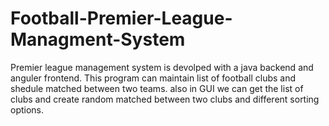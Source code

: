 # Football-Premier-League-Managment-System
Premier league management system is devolped with a java backend and anguler frontend. This program can maintain list of football clubs and shedule matched between two teams. also in GUI we can get the list of clubs and create random matched between two clubs and different sorting options.

